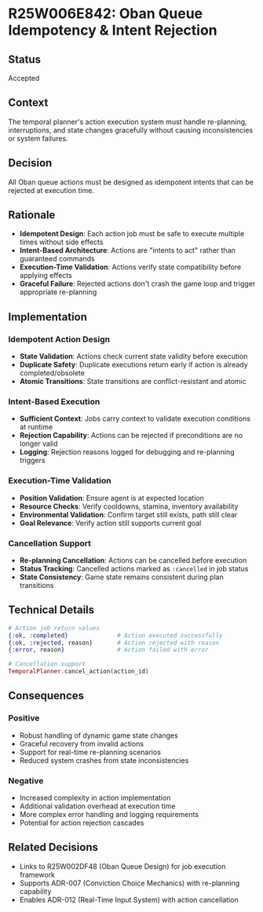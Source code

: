 # R25W006E842: Oban Queue Idempotency & Intent Rejection

<!-- @adr_serial R25W006E842 -->

## Status

Accepted

## Context

The temporal planner's action execution system must handle re-planning, interruptions, and state changes gracefully without causing inconsistencies or system failures.

## Decision

All Oban queue actions must be designed as idempotent intents that can be rejected at execution time.

## Rationale

- **Idempotent Design**: Each action job must be safe to execute multiple times without side effects
- **Intent-Based Architecture**: Actions are "intents to act" rather than guaranteed commands
- **Execution-Time Validation**: Actions verify state compatibility before applying effects
- **Graceful Failure**: Rejected actions don't crash the game loop and trigger appropriate re-planning

## Implementation

### Idempotent Action Design

- **State Validation**: Actions check current state validity before execution
- **Duplicate Safety**: Duplicate executions return early if action is already completed/obsolete
- **Atomic Transitions**: State transitions are conflict-resistant and atomic

### Intent-Based Execution

- **Sufficient Context**: Jobs carry context to validate execution conditions at runtime
- **Rejection Capability**: Actions can be rejected if preconditions are no longer valid
- **Logging**: Rejection reasons logged for debugging and re-planning triggers

### Execution-Time Validation

- **Position Validation**: Ensure agent is at expected location
- **Resource Checks**: Verify cooldowns, stamina, inventory availability
- **Environmental Validation**: Confirm target still exists, path still clear
- **Goal Relevance**: Verify action still supports current goal

### Cancellation Support

- **Re-planning Cancellation**: Actions can be cancelled before execution
- **Status Tracking**: Cancelled actions marked as `:cancelled` in job status
- **State Consistency**: Game state remains consistent during plan transitions

## Technical Details

```elixir
# Action job return values
{:ok, :completed}              # Action executed successfully
{:ok, :rejected, reason}       # Action rejected with reason
{:error, reason}               # Action failed with error

# Cancellation support
TemporalPlanner.cancel_action(action_id)
```

## Consequences

### Positive

- Robust handling of dynamic game state changes
- Graceful recovery from invalid actions
- Support for real-time re-planning scenarios
- Reduced system crashes from state inconsistencies

### Negative

- Increased complexity in action implementation
- Additional validation overhead at execution time
- More complex error handling and logging requirements
- Potential for action rejection cascades

## Related Decisions

- Links to R25W002DF48 (Oban Queue Design) for job execution framework
- Supports ADR-007 (Conviction Choice Mechanics) with re-planning capability
- Enables ADR-012 (Real-Time Input System) with action cancellation

